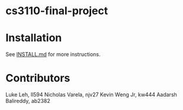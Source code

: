 # cs3110-final-project

# Installation
See [INSTALL.md](./INSTALL.md) for more instructions.

# Contributors
Luke Leh, ll594
Nicholas Varela, njv27
Kevin Weng Jr, kw444
Aadarsh Balireddy, ab2382
